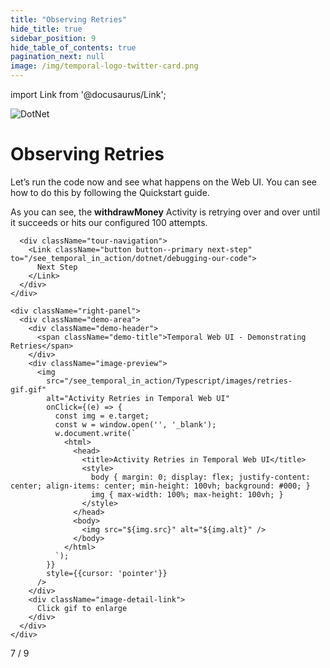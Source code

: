 ```yaml
---
title: "Observing Retries"
hide_title: true
sidebar_position: 9
hide_table_of_contents: true
pagination_next: null
image: /img/temporal-logo-twitter-card.png
---
```


import Link from '@docusaurus/Link';

<div className="temporal-tour-container">
  <div className="sdk-logo">
    <img src="/img/sdk-icons/sdk-dotnet.svg" alt="DotNet" />
  </div>
  
  <div className="content-area">
    <div className="left-panel">
      <div className="tour-header">
        <h1>Observing Retries</h1>
        <div className="content-text">
          <p>Let’s run the code now and see what happens on the Web UI. You can see how to do this by following the <Link href="https://docs.temporal.io/develop/dotnet/set-up-your-local-dotnet" target="_blank" rel="noopener noreferrer" className="quickstart-link">Quickstart guide</Link>.</p>
          <p>As you can see, the <strong>withdrawMoney</strong> Activity is retrying over and over until it succeeds or hits our configured 100 attempts.</p>
        </div>
      </div>
      
      <div className="tour-navigation">
        <Link className="button button--primary next-step" to="/see_temporal_in_action/dotnet/debugging-our-code">
          Next Step
        </Link>
      </div>
    </div>
    
    <div className="right-panel">
      <div className="demo-area">
        <div className="demo-header">
          <span className="demo-title">Temporal Web UI - Demonstrating Retries</span>
        </div>
        <div className="image-preview">
          <img 
            src="/see_temporal_in_action/Typescript/images/retries-gif.gif" 
            alt="Activity Retries in Temporal Web UI"
            onClick={(e) => {
              const img = e.target;
              const w = window.open('', '_blank');
              w.document.write(`
                <html>
                  <head>
                    <title>Activity Retries in Temporal Web UI</title>
                    <style>
                      body { margin: 0; display: flex; justify-content: center; align-items: center; min-height: 100vh; background: #000; }
                      img { max-width: 100%; max-height: 100vh; }
                    </style>
                  </head>
                  <body>
                    <img src="${img.src}" alt="${img.alt}" />
                  </body>
                </html>
              `);
            }}
            style={{cursor: 'pointer'}}
          />
        </div>
        <div className="image-detail-link">
          Click gif to enlarge
        </div>
      </div>
    </div>
  </div>
  
  <div className="step-navigation">
    <div className="step-indicator">7 / 9</div>
  </div>
</div>

<style jsx>{`
  .temporal-tour-container {
    min-height: 100vh;
    background: radial-gradient(ellipse at top, #1e1b4b 0%, #0f0f23 70%);
    position: relative;
    color: white;
    overflow: hidden;
  }
  
  .temporal-tour-container::before {
    display: none;
  }
  
  @keyframes twinkle {
    0%, 100% { opacity: 0.3; }
    50% { opacity: 1; }
  }
  
  .temporal-tour-container > * {
    position: relative;
    z-index: 2;
  }
  
  .sdk-logo {
    position: absolute;
    top: 2rem;
    right: 2rem;
    width: 48px;
    height: 48px;
    z-index: 10;
  }
  
  .sdk-logo img {
    width: 100%;
    height: 100%;
    object-fit: contain;
  }
  
  .content-area {
    display: flex;
    min-height: 100vh;
  }
  
  .left-panel {
    width: 40%;
    padding: 2rem;
    display: flex;
    flex-direction: column;
    justify-content: center;
  }
  
  .right-panel {
    width: 60%;
    display: flex;
    align-items: center;
    justify-content: center;
    padding: 2rem;
  }
  
  .tour-header h1 {
    font-size: 2.5rem;
    font-weight: 700;
    margin-bottom: 2rem;
    color: white;
    letter-spacing: -0.025em;
    font-family: 'Inter', -apple-system, BlinkMacSystemFont, sans-serif;
  }
  
  .content-text {
    font-size: 1.125rem;
    color: rgba(255, 255, 255, 0.9);
    line-height: 1.7;
    margin-bottom: 3rem;
    font-family: 'Inter', -apple-system, BlinkMacSystemFont, sans-serif;
  }
  
  .content-text p {
    margin-bottom: 1.5rem;
  }
  
  .content-text ul {
    margin: 1.5rem 0;
    padding-left: 1.5rem;
  }
  
  .content-text li {
    margin-bottom: 0.75rem;
    color: rgba(255, 255, 255, 0.8);
  }
  
  .content-text strong {
    color: #8b5cf6;
    font-weight: 600;
  }
  
  .tour-navigation {
    margin-bottom: 6rem;
  }
  
  .next-step {
    background: linear-gradient(135deg, #8b5cf6, #7c3aed) !important;
    border: none !important;
    padding: 0.75rem 1.5rem !important;
    font-size: 1rem !important;
    font-weight: 600 !important;
    border-radius: 8px !important;
    box-shadow: 0 4px 15px rgba(139, 92, 246, 0.4) !important;
    transition: all 0.3s cubic-bezier(0.4, 0, 0.2, 1) !important;
    font-family: 'Inter', -apple-system, BlinkMacSystemFont, sans-serif !important;
    text-transform: none !important;
    letter-spacing: 0 !important;
  }
  
  .next-step:hover {
    background: linear-gradient(135deg, #7c3aed, #6d28d9) !important;
    transform: translateY(-2px) !important;
    box-shadow: 0 8px 25px rgba(139, 92, 246, 0.6) !important;
  }
  
  .demo-area {
    max-width: none;
    width: 100%;
    margin: 0;
  }
  
  .demo-header {
    padding: 1rem 1.5rem;
    border-bottom: 1px solid rgba(255, 255, 255, 0.1);
    background: rgba(255, 255, 255, 0.05);
    border-radius: 12px 12px 0 0;
  }
  
  .demo-title {
    font-size: 0.875rem;
    color: rgba(255, 255, 255, 0.8);
    font-family: 'Inter', -apple-system, BlinkMacSystemFont, sans-serif;
    font-weight: 500;
  }
  
  .image-preview {
    padding: 1.5rem;
    background: rgba(255, 255, 255, 0.02);
    border-radius: 0 0 12px 12px;
  }
  
  .image-preview img {
    width: 100%;
    height: auto;
    border-radius: 8px;
    box-shadow: 0 4px 12px rgba(0, 0, 0, 0.3);
    cursor: pointer;
    transition: transform 0.2s ease, box-shadow 0.2s ease;
  }
  
  .image-preview a:hover img {
    transform: scale(1.02);
    box-shadow: 0 8px 20px rgba(0, 0, 0, 0.4);
  }
  
  .image-detail-link {
    padding: 0.5rem 1.5rem 1.5rem 1.5rem;
    font-size: 0.75rem;
    color: rgba(255, 255, 255, 0.6);
    font-family: 'Inter', -apple-system, BlinkMacSystemFont, sans-serif;
    text-align: left;
  }
  
  .quickstart-link {
    color: #8b5cf6;
    text-decoration: underline;
    font-weight: 500;
    transition: opacity 0.2s ease;
  }
  
  .quickstart-link:hover {
    color: #7c3aed;
    opacity: 0.9;
  }
  

  .language-dotnet .token.keyword {
    color: #c792ea;
    font-weight: 500;
  }
  
  .language-dotnet .token.function {
    color: #82aaff;
  }
  
  .language-dotnet .token.string {
    color: #c3e88d;
  }
  
  .language-dotnet .token.comment {
    color: #546e7a;
    font-style: italic;
  }
  
  .language-dotnet .token.operator {
    color: #89ddff;
  }
  
  .language-dotnet .token.punctuation {
    color: #89ddff;
  }
  
  .language-dotnet .token.property {
    color: #f07178;
  }
  
  .language-dotnet .token.number {
    color: #f78c6c;
  }
  
  .language-dotnet .token.parameter {
    color: #ffcb6b;
  }
  
  .step-navigation {
    position: absolute;
    bottom: 2rem;
    left: 2rem;
    display: flex;
    align-items: center;
    gap: 1rem;
  }
  
  .step-nav-button {
    width: 40px;
    height: 40px;
    border-radius: 8px;
    background: rgba(255, 255, 255, 0.1);
    border: 1px solid rgba(255, 255, 255, 0.2);
    display: flex;
    align-items: center;
    justify-content: center;
    color: white;
    text-decoration: none;
    font-size: 0.875rem;
    font-weight: 500;
    transition: all 0.3s ease;
  }
  
  .step-nav-button:hover:not(.disabled) {
    background: rgba(255, 255, 255, 0.2);
    color: white;
    text-decoration: none;
  }
  
  .step-nav-button.disabled {
    opacity: 0.3;
    cursor: not-allowed;
  }
  
  .step-indicator {
    color: rgba(255, 255, 255, 0.6);
    font-size: 0.875rem;
    font-family: 'Courier New', monospace;
    font-weight: 500;
  }
  
  @media (max-width: 1024px) {
    .content-area {
      flex-direction: column;
    }
    
    .left-panel, .right-panel {
      width: 100%;
    }
    
    .left-panel {
      padding: 2rem 1rem;
    }
    
    .right-panel {
      width: 70%;
    }
    
    .sdk-logo {
      top: 1rem;
      right: 1rem;
      width: 40px;
      height: 40px;
    }
    
    .tour-header h1 {
      font-size: 2rem;
    }
    
    .step-navigation {
      position: static;
      justify-content: center;
      padding: 1rem;
      margin-top: 2rem;
    }

  }
`}</style>


